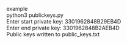 example<br>
python3 publickeys.py<br>
Enter start private key: 3301962848B29EB4D<br>
Enter end private key: 3301962848B2AEB4D<br>
Public keys written to public_keys.txt<br>

